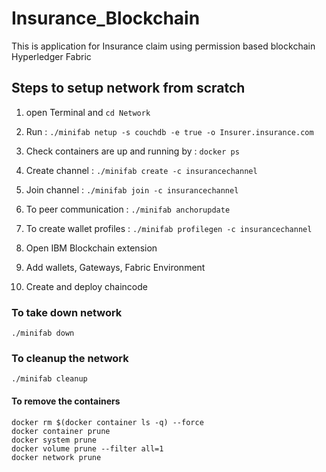 # Insurance_Blockchain
This is application for Insurance claim using permission based  blockchain Hyperledger Fabric

## Steps to setup network from scratch
1. open Terminal and `cd Network` 

2. Run : `./minifab netup -s couchdb -e true -o Insurer.insurance.com`

3. Check containers are up and running by : `docker ps`

4. Create channel : `./minifab create -c insurancechannel`

5. Join channel : `./minifab join -c insurancechannel`

6. To peer communication : `./minifab anchorupdate`

7. To create wallet profiles : `./minifab profilegen -c insurancechannel`

8. Open IBM Blockchain extension

9. Add wallets, Gateways, Fabric Environment

10. Create and deploy chaincode


### To take down network 
`./minifab down`


### To cleanup the network
`./minifab cleanup`

#### To remove the containers
`docker rm $(docker container ls -q) --force`  <br>
`docker container prune` <br>
`docker system prune` <br>
`docker volume prune --filter all=1` <br>
`docker network prune` <br>
